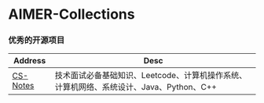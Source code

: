 # AIMER-Collections

###  优秀的开源项目

| Address                                             | Desc                                                         |
| --------------------------------------------------- | ------------------------------------------------------------ |
|[CS-Notes](https://github.com/CyC2018/CS-Notes) | 技术面试必备基础知识、Leetcode、计算机操作系统、计算机网络、系统设计、Java、Python、C++ |


